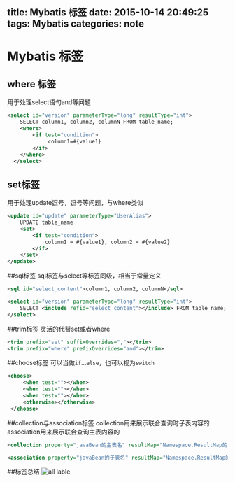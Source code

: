 ﻿title: Mybatis 标签
date: 2015-10-14 20:49:25
tags: Mybatis
categories: note
---


# Mybatis 标签
## where 标签
用于处理select语句and等问题
```xml
<select id="version" parameterType="long" resultType="int">
	SELECT column1, column2, columnN FROM table_name;
	<where>
	  	<if test="condition">
	  		 column1=#{value1}
	  	</if>
  	</where>
  </select>

```

## set标签
用于处理update逗号，逗号等问题，与where类似
```xml
<update id="update" parameterType="UserAlias">
    UPDATE table_name
    <set>
        <if test="condition">
	        column1 = #{value1}, column2 = #{value2}
	  	</if>
    </set>
</update>
```

##sql标签
sql标签与select等标签同级，相当于常量定义
```xml
<sql id="select_content">column1, column2, columnN</sql>

<select id="version" parameterType="long" resultType="int">
	SELECT <include refid="select_content"></include> FROM table_name;
</select>
```
<!--more-->
##trim标签
灵活的代替set或者where
```xml
<trim prefix="set" suffixOverrides=","></trim>
<trim prefix="where" prefixOverrides="and"></trim>
```

##choose标签
可以当做`if`...`else`，也可以视为`switch`
```xml
<choose>
	 <when test=""></when>
	 <when test=""></when>
	 <when test=""></when>
	 <otherwise></otherwise>
 </choose>
```

##collection与association标签
collection用来展示联合查询时子表内容的
association用来展示联合查询主表内容的
```xml
<collection property="javaBean的主表名" resultMap="Namespace.ResultMap的id"/>

<association property="javaBean的子表名" resultMap="Namespace.ResultMap的id></association>
```

##标签总结
![all lable][1]


  [1]: http://7xilc8.com1.z0.glb.clouddn.com/Mybaits%E6%A0%87%E7%AD%BE.png
